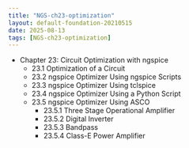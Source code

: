 ```yaml
---
title: "NGS-ch23-optimization"
layout: default-foundation-20210515
date: 2025-08-13
tags: [NGS-ch23-optimization]
---
```


- Chapter 23: Circuit Optimization with ngspice  
  - 23.1 Optimization of a Circuit  
  - 23.2 ngspice Optimizer Using ngspice Scripts  
  - 23.3 ngspice Optimizer Using tclspice  
  - 23.4 ngspice Optimizer Using a Python Script  
  - 23.5 ngspice Optimizer Using ASCO  
    - 23.5.1 Three Stage Operational Amplifier  
    - 23.5.2 Digital Inverter  
    - 23.5.3 Bandpass  
    - 23.5.4 Class-E Power Amplifier
